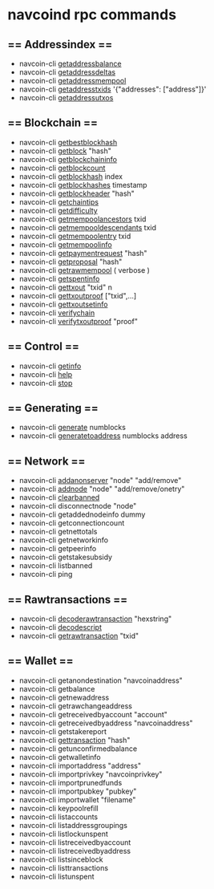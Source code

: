 # navcoind rpc commands

## == Addressindex ==
- navcoin-cli [getaddressbalance](address-index/getaddressbalance.md)
- navcoin-cli [getaddressdeltas](address-index/getaddressdeltas.md)
- navcoin-cli [getaddressmempool](address-index/getaddressmempool.md)
- navcoin-cli [getaddresstxids](address-index/getaddresstxids.md) '{"addresses": ["address"]}'
- navcoin-cli [getaddressutxos](address-index/getaddressutxos.md)

## == Blockchain ==
- navcoin-cli [getbestblockhash](blockchain/getbestblockhash.md)
- navcoin-cli [getblock](blockchain/getblock.md) "hash"
- navcoin-cli [getblockchaininfo](blockchain/getblockchaininfo.md)
- navcoin-cli [getblockcount](blockchain/getblockcount.md)
- navcoin-cli [getblockhash](blockchain/getblockhash.md) index
- navcoin-cli [getblockhashes](blockchain/getblockhashes.md) timestamp
- navcoin-cli [getblockheader](blockchain/getblockheader.md) "hash"
- navcoin-cli [getchaintips](blockchain/getchaintips.md)
- navcoin-cli [getdifficulty](blockchain/getdifficulty.md)
- navcoin-cli [getmempoolancestors](blockchain/getmempoolancestors.md) txid
- navcoin-cli [getmempooldescendants](blockchain/getmempooldescendants.md) txid
- navcoin-cli [getmempoolentry](blockchain/getmempoolentry.md) txid
- navcoin-cli [getmempoolinfo](blockchain/getmempoolinfo.md)
- navcoin-cli [getpaymentrequest](blockchain/getpaymentrequest.md) "hash"
- navcoin-cli [getproposal](blockchain/getproposal.md) "hash"
- navcoin-cli [getrawmempool](blockchain/getrawmempool.md) ( verbose )
- navcoin-cli [getspentinfo](blockchain/getspentinfo.md)
- navcoin-cli [gettxout](blockchain/gettxout.md) "txid" n
- navcoin-cli [gettxoutproof](blockchain/gettxoutproof.md) ["txid",...]
- navcoin-cli [gettxoutsetinfo](blockchain/gettxoutsetinfo.md)
- navcoin-cli [verifychain](blockchain/verifychain.md)
- navcoin-cli [verifytxoutproof](blockchain/verifytxoutproof.md) "proof"

## == Control ==
- navcoin-cli [getinfo](control/getinfo.md)
- navcoin-cli [help](control/help.md)
- navcoin-cli [stop](control/stop.md)

## == Generating ==
- navcoin-cli [generate](generating/generate.md) numblocks
- navcoin-cli [generatetoaddress](generating/generatetoaddress.md) numblocks address

## == Network ==
- navcoin-cli [addanonserver](network/addanonserver.md) "node" "add/remove"
- navcoin-cli [addnode](network/addnode.md) "node" "add/remove/onetry"
- navcoin-cli [clearbanned](network/clearbanned.md)
- navcoin-cli disconnectnode "node"
- navcoin-cli getaddednodeinfo dummy
- navcoin-cli getconnectioncount
- navcoin-cli getnettotals
- navcoin-cli getnetworkinfo
- navcoin-cli getpeerinfo
- navcoin-cli getstakesubsidy <hex string>
- navcoin-cli listbanned
- navcoin-cli ping

## == Rawtransactions ==
- navcoin-cli [decoderawtransaction](raw-transactions/decoderawtransaction.md) "hexstring"
- navcoin-cli [decodescript](raw-transactions/decodescript.md)
- navcoin-cli [getrawtransaction](raw-transactions/getrawtransaction.md) "txid"

## == Wallet ==
- navcoin-cli getanondestination "navcoinaddress"
- navcoin-cli getbalance
- navcoin-cli getnewaddress
- navcoin-cli getrawchangeaddress
- navcoin-cli getreceivedbyaccount "account"
- navcoin-cli getreceivedbyaddress "navcoinaddress"
- navcoin-cli getstakereport
- navcoin-cli [gettransaction](wallet/gettransaction.md) "hash"
- navcoin-cli getunconfirmedbalance
- navcoin-cli getwalletinfo
- navcoin-cli importaddress "address"
- navcoin-cli importprivkey "navcoinprivkey"
- navcoin-cli importprunedfunds
- navcoin-cli importpubkey "pubkey"
- navcoin-cli importwallet "filename"
- navcoin-cli keypoolrefill
- navcoin-cli listaccounts
- navcoin-cli listaddressgroupings
- navcoin-cli listlockunspent
- navcoin-cli listreceivedbyaccount
- navcoin-cli listreceivedbyaddress
- navcoin-cli listsinceblock
- navcoin-cli listtransactions
- navcoin-cli listunspent

